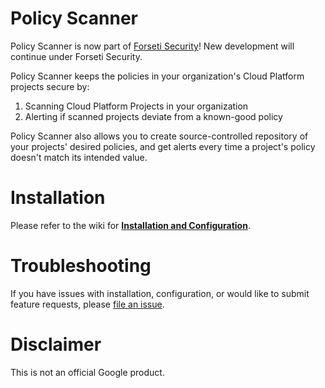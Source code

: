 # Policy Scanner

Policy Scanner is now part of [Forseti Security](https://github.com/GoogleCloudPlatform/forseti-security)! New development will continue under Forseti Security.

Policy Scanner keeps the policies in your organization's Cloud Platform
projects secure by:

1. Scanning Cloud Platform Projects in your organization
2. Alerting if scanned projects deviate from a known-good policy

Policy Scanner also allows you to create source-controlled repository of your
projects' desired policies, and get alerts every time a project's policy
doesn't match its intended value.

# Installation
Please refer to the wiki for **[Installation and Configuration](https://github.com/GoogleCloudPlatform/policyscanner/wiki)**.

# Troubleshooting
If you have issues with installation, configuration, or would like to submit feature requests, please [file an
issue](https://github.com/GoogleCloudPlatform/policyscanner/issues/new).

# Disclaimer
This is not an official Google product.
